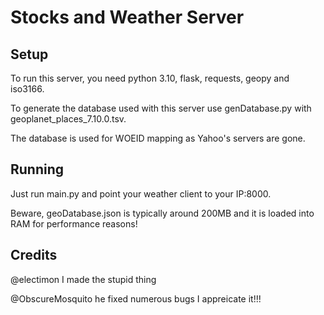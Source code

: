 # Stocks and Weather Server
## Setup
To run this server, you need python 3.10, flask, requests, geopy and iso3166.

To generate the database used with this server use genDatabase.py with geoplanet_places_7.10.0.tsv.

The database is used for WOEID mapping as Yahoo's servers are gone.

## Running
Just run main.py and point your weather client to your IP:8000.

Beware, geoDatabase.json is typically around 200MB and it is loaded into RAM for performance reasons!

## Credits
@electimon I made the stupid thing

@ObscureMosquito he fixed numerous bugs I appreicate it!!!
